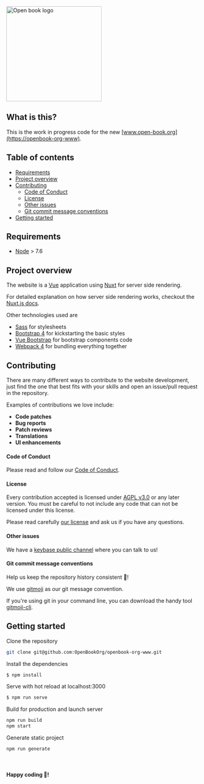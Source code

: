 <img alt="Open book logo" src="https://github.com/OpenBookOrg/www.open-book.org/blob/master/src/assets/logo-repos.png?raw=true" width="250">

## What is this?

This is the work in progress code for the new [www.open-book.org](https://openbook-org-www).

## Table of contents

- [Requirements](#requirements)
- [Project overview](#project-overview)
- [Contributing](#contributing)
    + [Code of Conduct](#code-of-conduct)
    + [License](#license)
    + [Other issues](#other-issues)
    + [Git commit message conventions](#git-commit-message-conventions)
- [Getting started](#getting-started)

## Requirements

* [Node](https://nodejs.org) > 7.6
 
## Project overview

The website is a [Vue](https://vuejs.org/) application using [Nuxt](https://nuxtjs.org/) for server side rendering.

For detailed explanation on how server side rendering works, checkout the [Nuxt.js docs](https://github.com/nuxt/nuxt.js).

Other technologies used are

* [Sass](https://sass-lang.com/) for stylesheets
* [Bootstrap 4](https://getbootstrap.com/) for kickstarting the basic styles
* [Vue Bootstrap](https://bootstrap-vue.js.org) for bootstrap components code
* [Webpack 4](https://webpack.js.org/) for bundling everything together

## Contributing

There are many different ways to contribute to the website development, just find the one that best fits with your skills and open an issue/pull request in the repository.

Examples of contributions we love include:

- **Code patches**
- **Bug reports**
- **Patch reviews**
- **Translations**
- **UI enhancements**

#### Code of Conduct

Please read and follow our [Code of Conduct](https://github.com/OpenBookOrg/openbook-org-www/blob/master/CODE_OF_CONDUCT.md).

#### License

Every contribution accepted is licensed under [AGPL v3.0](http://www.gnu.org/licenses/agpl-3.0.html) or any later version.
You must be careful to not include any code that can not be licensed under this license.

Please read carefully [our license](https://github.com/OpenBookOrg/openbook-org-www/blob/master/LICENSE.txt) and ask us if you have any questions.

#### Other issues

We have a [keybase public channel](https://keybase.io/team/openbookorg.public) where you can talk to us!

#### Git commit message conventions

Help us keep the repository history consistent 🙏!

We use [gitmoji](https://gitmoji.carloscuesta.me/) as our git message convention.

If you're using git in your command line, you can download the handy tool [gitmoji-cli](https://github.com/carloscuesta/gitmoji-cli).

## Getting started

Clone the repository

```sh
git clone git@github.com:OpenBookOrg/openbook-org-www.git
```

Install the dependencies
```bash
$ npm install
```

Serve with hot reload at localhost:3000
```bash
$ npm run serve
```

Build for production and launch server
```bash
npm run build
npm start
```

Generate static project
```bash
npm run generate
```

<br>

#### Happy coding 🎉!

